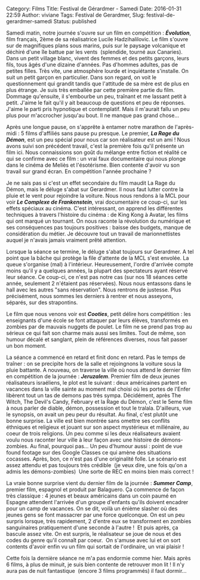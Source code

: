 Category: Films
Title: Festival de Gérardmer - Samedi
Date: 2016-01-31 22:59
Author: viviane
Tags: Festival de Gerardmer, 
Slug: festival-de-gerardmer-samedi
Status: published

Samedi matin, notre journée s'ouvre sur un film en compétition : <em><strong>Évolution</strong></em>, film français, 2ème de sa réalisatrice Lucile Hadzihalilovic. Le film s'ouvre sur de magnifiques plans sous marins, puis sur le paysage volcanique et déchiré d'une île battue par les vents  (splendide, tourné aux Canaries). Dans un petit village blanc, vivent des femmes et des petits garçons, leurs fils, tous âgés d'une dizaine d'années. Pas d'hommes adultes, pas de petites filles. Très vite, une atmosphère lourde et inquiétante s'installe. On suit un petit garçon en particulier. Dans son regard, on voit le questionnement qui grandit tandis que l'attitude de sa mère est de plus en plus étrange. Je suis très emballée par cette première partie du film. Dommage qu'ensuite, il s'embourbe un peu, traînant et me lassant petit à petit. J'aime le fait qu'il y ait beaucoup de questions et peu de réponses. J'aime le parti pris hypnotique et contemplatif. Mais il m'aurait fallu un peu plus pour m'accrocher jusqu'au bout. Il ne manque pas grand chose...

Après une longue pause, on s'apprête à entamer notre marathon de l'après-midi : 5 films d'affiliés sans pause pu presque. Le premier, <em><strong>La Rage du Démon</strong></em>, est un peu spécial pour nous car son réalisateur est un ami ! Nous avons suivi son précédent travail, c'est la première fois qu'il présente un film ici. Nous connaissions son goût du mélange entre fiction et réalité ce qui se confirme avec ce film : un vrai faux documentaire qui nous plonge dans le cinéma de Meliès et l'ésotérisme. Bien contente d'avoir vu son travail sur grand écran. En compétition l'année prochaine ? 

Je ne sais pas si c'est un effet secondaire du film maudit La Rage du Démon, mais le déluge s'abat sur Gerardmer. Il nous faut lutter contre la pluie et le vent pour rejoindre la voiture. Nous nous rendons à la MCL pour voir <em><strong>Le Complexe de Frankenstein</strong></em>, vrai documentaire ce coup-ci, sur les effets spéciaux au cinéma. C'est intéressant, on apprend les différentes techniques à travers l'histoire du cinéma : de King Kong à Avatar, les films qui ont marqué un tournant. On nous raconte la révolution du numérique et ses conséquences pas toujours positives : baisse des budgets, manque de considération du métier. Je découvre tout un travail de marionnettistes auquel je n'avais jamais vraiment prêté attention.

Lorsque la séance se termine, le déluge s'abat toujours sur Gerardmer. A tel point que la bâche qui protège la file d'attente de la MCL s'est envolée. La queue s'organise (mal) à l'intérieur. Heureusement, l'ordre d'arrivée compte moins qu'il y a quelques années, la plupart des spectateurs ayant réservé leur séance. Ce coup-ci, ce n'est pas notre cas (sur nos 18 séances cette année, seulement 2 n'étaient pas réservées). Nous nous entassons dans le hall avec les autres "sans réservation". Nous rentrons de justesse. Plus précisément, nous sommes les derniers à rentrer et nous asseyons, séparés, sur des strapontins.

Le film que nous venons voir est <em><strong>Cooties</strong></em>, petit délire hors compétition : les enseignants d'une école se font attaquer par leurs élèves, transformés en zombies par de mauvais nuggets de poulet. Le film ne se prend pas trop au sérieux ce qui fait son charme mais aussi ses limites. Tout de même, son humour décalé et sanglant, plein de références diverses, nous fait passer un bon moment.

La séance a commencé en retard et finit donc en retard. Pas le temps de traîner : on se precipite hors de la salle et rejoingnons la voiture sous la pluie battante. A nouveau, on traverse la ville où nous attend le dernier film en compétition de la journée : <em><strong>Jeruzalem</strong></em>. Premier film de deux jeunes réalisateurs israéliens, le plot est le suivant : deux américaines partent en vacances dans la ville sainte au moment mal choisi où les portes de l'Enfer libèrent tout un tas de demons pas très sympa. Décidément, après The Witch, The Devil's Candy, February et la Rage du Démon, c'est le 5eme film à nous parler de diable, démon, possession et tout le tralala. D'ailleurs, vue le synopsis, on avait un peu peur du résultat. Au final, c'est plutôt une bonne surprise. La ville est bien montrée sans omettre ses conflits éthniques et religieux et jouant sur son aspect mystérieux et millénaire, au coeur de trois religions. Un peu comme si les deux réalisateurs avaient voulu nous raconter leur ville à leur façon avec une histoire de démons-zombies. Au final, pourquoi pas... Un peu d'humour aussi : point de vue found footage sur des Google Classes ce qui amène des situations cocasses. Après, bon, ce n'est pas d'une originalité folle. Le scénario est assez attendu et pas toujours très crédible  (je veux dire, une fois qu'on a admis les démons-zombies)  Une sorte de REC en moins bien mais correct ! 

La vraie bonne surprise vient du dernier film de la journée : <em><strong>Summer Camp</strong></em>, premier film, espagnol et produit par Balaguero. Ça commence de façon très classique : 4 jeunes et beaux américains dans un coin paumé en Espagne attendent l'arrivée d'un groupe d'enfants qu'ils doivent encadrer pour un camp de vacances. On se dit, voilà un énième slasher où des jeunes gens se font massacrer par une force quelconque. On est un peu surpris lorsque, très rapidement, 2 d'entre eux se transforment en zombies sanguinaires pratiquement d'une seconde à l'autre !  Et puis après, ça bascule assez vite. On est surpris, le réalisateur se joue de nous et des codes du genre qu'il connaît par coeur.  On s'amuse avec lui et on sort contents d'avoir enfin vu un film qui sortait de l'ordinaire, un vrai plaisir !

Cette fois la dernière séance ne m'a pas endormie comme hier. Mais après 6 films, à plus de minuit, je suis bien contente de retrouver mon lit ! Il n'y aura pas de nuit fantastique  (encore 3 films programmés) il faut dormir...
